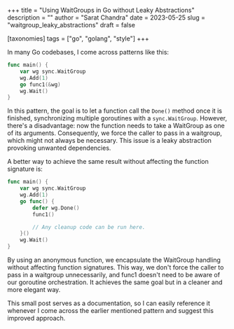 +++
title = "Using WaitGroups in Go without Leaky Abstractions"
description = ""
author = "Sarat Chandra"
date = 2023-05-25
slug = "waitgroup_leaky_abstractions"
draft = false

[taxonomies]
tags = ["go", "golang", "style"]
+++

In many Go codebases, I come across patterns like this:

```go
func main() {
    var wg sync.WaitGroup
    wg.Add(1)
    go func1(&wg)
    wg.Wait()
}
```

In this pattern, the goal is to let a function call the `Done()` method once it is finished, synchronizing multiple goroutines with a `sync.WaitGroup`. However, there's a disadvantage: now the function needs to take a WaitGroup as one of its arguments. Consequently, we force the caller to pass in a waitgroup, which might not always be necessary. This issue is a leaky abstraction provoking unwanted dependencies.

A better way to achieve the same result without affecting the function signature is:

```go
func main() {
    var wg sync.WaitGroup
    wg.Add(1)
    go func() {
        defer wg.Done()
        func1()

        // Any cleanup code can be run here.
    }()
    wg.Wait()
}
```

By using an anonymous function, we encapsulate the WaitGroup handling without affecting function signatures. This way, we don't force the caller to pass in a waitgroup unnecessarily, and func1 doesn't need to be aware of our goroutine orchestration. It achieves the same goal but in a cleaner and more elegant way.

This small post serves as a documentation, so I can easily reference it whenever I come across the earlier mentioned pattern and suggest this improved approach.
